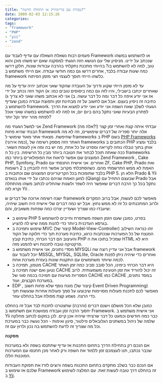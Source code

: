 ```yaml
---
title: "עבודה עם פריימוורק או התחלה חדשה?"
date: 2009-02-03 12:15:26
categories: 
tags: 
- "framework"
- "PHP"
- "yii"
- "zend"
---
```


פעמים רבות נשאלת השאלה עם עדיף לעבוד עם Framework או להשתמש במשהו שנכתב על ידינו. מניסיון שלי עם הנושא הזה הגעתי למסקנה שאם יש משהו מוכן והוא טוב, למה לא להשתמש בו? בהיותי מתכנת נתקלתי בהרבה עבודות שונות, חלקן דרשו כמה שעות עבודה בלבד, אחרים דרשו גם כמה חודשי עבודה. אם הייתי משתמש ב framework כלשהו הייתי חוסך לעצמי חצי מזמן הפיתוח.

עד לא מזמן הייתי שקוע ודרוך על העובדה שהקוד שאני אכתוב יהיה עדיף על מה שאחרים יכתבו בישבילי, והיו לזה גם כמה ביסוסים טובים כמו: א) הקוד הזה נכתב על ידי אז אני יודע איפה כל דבר ומה כל דבר עושה. ב) אני לא אכתוב משהו שאני לא צריך ג) כתיבה זה ניסיון בעצם. אבל אם לחשוב על זה מבחינת זמן ותפוצת עבודה כמובן שעדיף להשתמש ב framework. הגעתי לשלב שאת השפה אני יודע ואני יודע למצוא את הדרך לפתרון הבעיות שאני נתקל בהם ביום יום, אז למה לא להשתמש במשהו שאני אוכל לפתח מהר יותר וקל יותר?

אני למשל הגעתי מה Zend Framework (אלה מה?!) עבדתי איתה קצת ואחרי זמן קצר הבנתי שהיא פחות framework אלה יותר ספריה של דברים שימושיים, וזה לא מה שחיפשת. מצאתי אתר מאוד שימושי ל frameworks ב PHP בשם <a href="http://www.phpframeworks.com" target="_blank">PHP Frameworks</a> (כמה אירוני), האתר הזה מספק רשימה של frameworks הכתובים ב PHP בלבד ומציג אותן בתוך טבלה נוחה לקריאה ומפרט על כל אחת, מה יש בה ומה אין לעומת השאר. ככה שאתה תוכל לבחור את הטובה ביותר מבין כל הרשימה. בין כל ה frameworks המוצגים שם אפשר לראות את הפופולארים ביותר כמו Zend Framework , Cake PHP, Symfony, Prado ואחרים. אני אישית התנסתי עם ZF, Cake PHP, Prado ואת האמת לא ממש התרשמתי מהם. כשהסתכלתי מקרוב אפשר היה להבחין ב 2 רשומות בלבד שתומכות בכל הקריטריונים המוצגים שם וכתובות ב PHP 5. הלא הן Prado &amp; Yii למען האמת שניהם נכתבו על ידי אותו בנאדם (Qiang) שבעצם התחיל עם Prado אבל נתקל בכל כך הרבה דברים שאפשר היה לשפר ולשנות שהחליט לכתוב משהו מהתחלה וקרא לזה Yii .

ישנה רשימה ארוכה של דברים ש framework מאפשר לכם לעשות, אבל ברוב המקרים ולרוב המתכנתים כל זה לא ממש נחוץ. אבל יש כמה דברים שלי אישית היה חשוב שיהיה, שיעבדו כמו שצריך ושעדיין יצרכו כמה שפחות משאבים, והם:
<ul>
	<li>שימוש ב PHP 5 בפרט, כמובן שעם הזמן השפה משתפרת וחייבים להשתמש בגרסא העדכנית ביותר כדי להנות ממה שיש לה להציע.</li>
	<li>שימוש ותמיכה ב MVC (קיצור של Model-View-Controller) זהו כנראה השילוב המנצח של כל המערכות שנכתבות כרגע, כתיבת מערכת תוך כדי חלוקה של הקוד והעיצוב הם דבר הכרחי, כתיבת קובץ PHP שמכיל בתוכו את ה HTML היא לא פרקטיקה טובה לתכנות ויש להמנע מזה.</li>
	<li>מסדי נתונים, אני אישית משתמש ב MYSQLi אבל אני עדיין רוצה שה framework יוכל לעבוד עם MSSQL, MYSQL, SQLlite, Oracle ואחרים כדי שיהיה ניתן לפנות לכמה שיותר משתמשים עם התקנות שונות בעזרת מערכת אחת.</li>
	<li>מטמון, תמיכה ב CACHE היא דבר הכרחי בימינו, הכל סובב סביב כמה זמן האתר נטען ואם ישנה תמיכה ב CACHE זה יכול להוריד את זמן הטעינה משמעותית. לרוב הספריות מגיעות עם תמיכה בכמה סוגי של CACHE כמו CACHE במסד נתונים, במערכת הקבצים, ועוד.</li>
	<li>EDP , מונח נוסף שלא פחות חשוב (קיצור של Event Driven Programming) מאפשר לכם לתכנת פעולות מסויימות שיבוצעו על סמך פעולות אחרות שנעשות תוך כדי הרצה. נשמע קצת מפולח אבל בהחלט עוזר.</li>
</ul>
כמובן שלא הכל מושלם וישנם דברים (והרבה) שתצטרכו לתכנת לבד אבל זה בהחלט יחסוך הרבה זמן ועבודה ממושכת אם תשתמשו ב Framework. אני אישית משתמש ב Yii כבר כמה חודשים וכמעט כל דבר שרציתי שיהיה אכן קיים. לכן במקום לכתוב מחלקה שלמה של ניהול במשתנים הגלובאלים פילטור, סינון ואימות - הכל נעשה כבר במערכת וכל מה שצריך זה לדעת להשתמש בה נכון ולרוץ עם זה.

<strong>מסקנה</strong>

אם הנכם רק בתחילת הדרך בתחום התכנות אז עדיף שתתנסו בשפה ולא במערכות שכבר נכתבו, תנו לעצמכם זמן ללמוד את השפה ורק לאחר מכן תתנסו עם המערכות המוכנות הללו.

אם הנכם כבר בשלב מתקדם בתחום התכנות בשפה ורוצים לזרז את תפוקת העבודות שלכם אז שימוש ב Framework זה בהחלט דרך טובה לעשות זאת. עם המלצה לשימוש ב <a href="http://www.yiiframework.com" target="_blank">Yii</a>.
